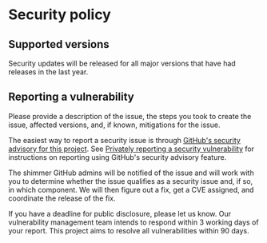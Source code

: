 # Security policy

## Supported versions

Security updates will be released for all major versions that have had releases in the last year.

## Reporting a vulnerability

Please provide a description of the issue, the steps you took to
create the issue, affected versions, and, if known, mitigations for
the issue.

The easiest way to report a security issue is through
[GitHub's security advisory for this project](https://github.com/tonyandrewmeyer/shimmer/security/advisories/new). See
[Privately reporting a security
vulnerability](https://docs.github.com/en/code-security/security-advisories/guidance-on-reporting-and-writing/privately-reporting-a-security-vulnerability)
for instructions on reporting using GitHub's security advisory feature.

The shimmer GitHub admins will be notified of the issue and will work with you
to determine whether the issue qualifies as a security issue and, if so, in
which component. We will then figure out a fix, get a CVE
assigned, and coordinate the release of the fix.

If you have a deadline for public disclosure, please let us know.
Our vulnerability management team intends to respond within 3 working
days of your report. This project aims to resolve all vulnerabilities
within 90 days.
